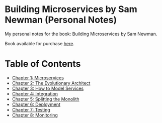 # Building Microservices by Sam Newman (Personal Notes)

My personal notes for the book: Building Microservices by Sam Newman.

Book available for purchase [here](https://www.amazon.com/-/es/Sam-Newman/dp/1491950358).

# Table of Contents

-  [Chapter 1: Microservices](/chapters/chapter-01.md)
-  [Chapter 2: The Evolutionary Architect](/chapters/chapter-02.md)
-  [Chapter 3: How to Model Services](/chapters/chapter-03.md)
-  [Chapter 4: Integration](/chapters/chapter-04.md)
-  [Chapter 5: Splitting the Monolith](/chapters/chapter-05.md)
-  [Chapter 6: Deployment](/chapters/chapter-06.md)
-  [Chapter 7: Testing](/chapters/chapter-07.md)
-  [Chapter 8: Monitoring](/chapters/chapter-08.md)
